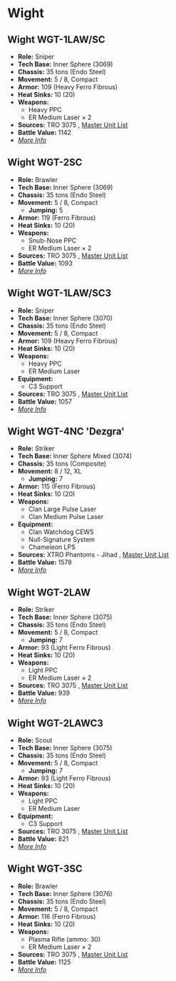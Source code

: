 # Wight 

## Wight WGT-1LAW/SC 

- **Role:** Sniper 
- **Tech Base:** Inner Sphere (3069) 
- **Chassis:** 35 tons (Endo Steel) 
- **Movement:** 5 / 8, Compact 
- **Armor:** 109 (Heavy Ferro Fibrous) 
- **Heat Sinks:** 10 (20) 
- **Weapons:** 
  - Heavy PPC 
  - ER Medium Laser × 2 
- **Sources:** TRO 3075 , [Master Unit List](http://masterunitlist.info/Unit/Details/3546/wight-wgt-1lawsc) 
- **Battle Value:** 1142 
- [*More Info*](wight/wight_wgt-1law_sc.md) 

## Wight WGT-2SC 

- **Role:** Brawler 
- **Tech Base:** Inner Sphere (3069) 
- **Chassis:** 35 tons (Endo Steel) 
- **Movement:** 5 / 8, Compact 
  - **Jumping:** 5 
- **Armor:** 119 (Ferro Fibrous) 
- **Heat Sinks:** 10 (20) 
- **Weapons:** 
  - Snub-Nose PPC 
  - ER Medium Laser × 2 
- **Sources:** TRO 3075 , [Master Unit List](http://masterunitlist.info/Unit/Details/3550/wight-wgt-2sc) 
- **Battle Value:** 1093 
- [*More Info*](wight/wight_wgt-2sc.md) 

## Wight WGT-1LAW/SC3 

- **Role:** Sniper 
- **Tech Base:** Inner Sphere (3070) 
- **Chassis:** 35 tons (Endo Steel) 
- **Movement:** 5 / 8, Compact 
- **Armor:** 109 (Heavy Ferro Fibrous) 
- **Heat Sinks:** 10 (20) 
- **Weapons:** 
  - Heavy PPC 
  - ER Medium Laser 
- **Equipment:** 
  - C3 Support 
- **Sources:** TRO 3075 , [Master Unit List](http://masterunitlist.info/Unit/Details/3547/wight-wgt-1lawsc3) 
- **Battle Value:** 1057 
- [*More Info*](wight/wight_wgt-1law_sc3.md) 

## Wight WGT-4NC 'Dezgra' 

- **Role:** Striker 
- **Tech Base:** Inner Sphere Mixed (3074) 
- **Chassis:** 35 tons (Composite) 
- **Movement:** 8 / 12, XL 
  - **Jumping:** 7 
- **Armor:** 115 (Ferro Fibrous) 
- **Heat Sinks:** 10 (20) 
- **Weapons:** 
  - Clan Large Pulse Laser 
  - Clan Medium Pulse Laser 
- **Equipment:** 
  - Clan Watchdog CEWS 
  - Null-Signature System 
  - Chameleon LPS 
- **Sources:** XTRO Phantoms - Jihad , [Master Unit List](http://masterunitlist.info/Unit/Details/5600/wight-wgt-4nc-dezgra) 
- **Battle Value:** 1578 
- [*More Info*](wight/wight_wgt-4nc_dezgra.md) 

## Wight WGT-2LAW 

- **Role:** Striker 
- **Tech Base:** Inner Sphere (3075) 
- **Chassis:** 35 tons (Endo Steel) 
- **Movement:** 5 / 8, Compact 
  - **Jumping:** 7 
- **Armor:** 93 (Light Ferro Fibrous) 
- **Heat Sinks:** 10 (20) 
- **Weapons:** 
  - Light PPC 
  - ER Medium Laser × 2 
- **Sources:** TRO 3075 , [Master Unit List](http://masterunitlist.info/Unit/Details/3548/wight-wgt-2law) 
- **Battle Value:** 939 
- [*More Info*](wight/wight_wgt-2law.md) 

## Wight WGT-2LAWC3 

- **Role:** Scout 
- **Tech Base:** Inner Sphere (3075) 
- **Chassis:** 35 tons (Endo Steel) 
- **Movement:** 5 / 8, Compact 
  - **Jumping:** 7 
- **Armor:** 93 (Light Ferro Fibrous) 
- **Heat Sinks:** 10 (20) 
- **Weapons:** 
  - Light PPC 
  - ER Medium Laser 
- **Equipment:** 
  - C3 Support 
- **Sources:** TRO 3075 , [Master Unit List](http://masterunitlist.info/Unit/Details/3549/wight-wgt-2lawc3) 
- **Battle Value:** 821 
- [*More Info*](wight/wight_wgt-2lawc3.md) 

## Wight WGT-3SC 

- **Role:** Brawler 
- **Tech Base:** Inner Sphere (3076) 
- **Chassis:** 35 tons (Endo Steel) 
- **Movement:** 5 / 8, Compact 
- **Armor:** 116 (Ferro Fibrous) 
- **Heat Sinks:** 10 (20) 
- **Weapons:** 
  - Plasma Rifle (ammo: 30) 
  - ER Medium Laser × 2 
- **Sources:** TRO 3075 , [Master Unit List](http://masterunitlist.info/Unit/Details/3551/wight-wgt-3sc) 
- **Battle Value:** 1125 
- [*More Info*](wight/wight_wgt-3sc.md) 

